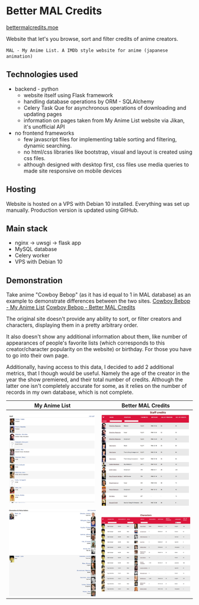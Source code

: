 # Better MAL Credits

[bettermalcredits.moe](https://bettermalcredits.moe)

Website that let's you browse, sort and filter credits of anime creators.
```
MAL - My Anime List. A IMDb style website for anime (japanese animation)
```

## Technologies used
- backend - python
  - website itself using Flask framework
  - handling database operations by ORM - SQLAlchemy
  - Celery Task Que for asynchronous operations of downloading and updating pages
  - information on pages taken from My Anime List website via Jikan, it's unofficial API
- no frontend frameworks
  - few javascript files for implementing table sorting and filtering, dynamic searching.
  - no html/css libraries like bootstrap, visual and layout is created using css files.
  - although designed with desktop first, css files use media queries to made site responsive on mobile devices

## Hosting
Website is hosted on a VPS with Debian 10 installed. Everything was set up manually.
Production version is updated using GitHub.

## Main stack
- nginx -> uwsgi -> flask app
- MySQL database
- Celery worker
- VPS with Debian 10

## Demonstration
Take anime "Cowboy Bebop" (as it has id equal to 1 in MAL database) as an example to demonstrate differences between the two sites. 
[Cowboy Bebop - My Anime List](https://myanimelist.net/anime/1/Cowboy_Bebop/characters#staff)
[Cowboy Bebop - Better MAL Credits](https://bettermalcredits.moe/anime/1)

The original site doesn't provide any ability to sort, or filter creators and characters, displaying them in a pretty arbitrary order.

It also doesn't show any additional information about them, like number of appearances of people's favorite lists (which corresponds to this creator/character popularity on the website) or birthday. For those you have to go into their own page.

Additionally, having access to this data, I decided to add 2 additional metrics, that I though would be useful. Namely the age of the creator in the year the show premiered, and their total number of credits. Although the latter one isn't completely accurate for some, as it relies on the number of records in my own database, which is not complete.

My Anime List | Better MAL Credits 
:---: | :---: 
![](Demonstration/MAL_CowboyBebop_staff.jpg) | ![](Demonstration/BMC_CowboyBebop_staff.jpg)
![](Demonstration/MAL_CowboyBebop_characters.jpg) | ![](Demonstration/BMC_CowboyBebop_characters.jpg)

